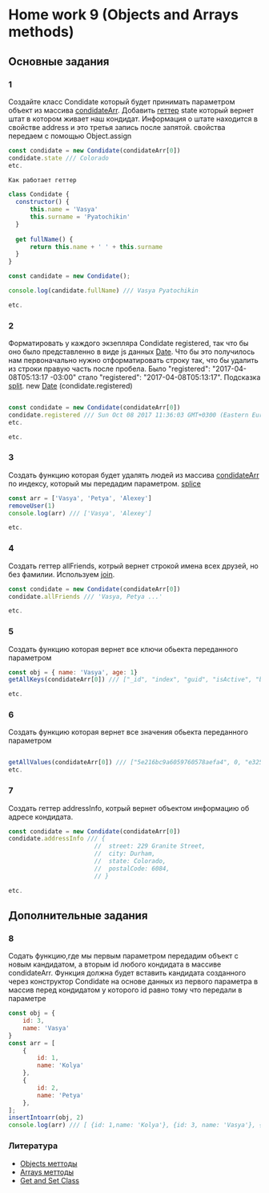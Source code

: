 # Home work 9 (Objects and Arrays methods)

## Основные задания

### 1

Создайте класс Condidate который будет принимать параметром объект из массива [condidateArr](https://github.com/Lobasya/HomeWorks/blob/master/HW9/condidateArr.js). Добавить [геттер](https://coryrylan.com/blog/javascript-es6-class-syntax#get-and-set) state который вернет штат в котором живает наш кондидат. Информация о штате находится в свойстве address и это 
третья запись после запятой. свойства передаем с помощью Object.assign

```js
const condidate = new Condidate(condidateArr[0])
condidate.state /// Colorado
etc.
```

```js
Как работает геттер

class Condidate {
  constructor() {
      this.name = 'Vasya'
      this.surname = 'Pyatochikin'
  }
  
  get fullName() {
      return this.name + ' ' + this.surname
  }
}

const candidate = new Condidate();

console.log(candidate.fullName) /// Vasya Pyatochikin

etc.
```

### 2

Форматировать у каждого экзепляра Condidate registered, так что бы оно было представленно в виде js данных [Date](https://developer.mozilla.org/ru/docs/Web/JavaScript/Reference/Global_Objects/Date). Что бы это получилось нам первоначально нужно отформатировать строку так, что бы удалить из строки 
правую часть после пробела. Было "registered": "2017-04-08T05:13:17 -03:00" стало "registered": "2017-04-08T05:13:17".
Подсказка [split](https://developer.mozilla.org/ru/docs/Web/JavaScript/Reference/Global_Objects/String/split).
new [Date](https://developer.mozilla.org/ru/docs/Web/JavaScript/Reference/Global_Objects/Date) (condidate.registered)

```js

const condidate = new Condidate(condidateArr[0])
condidate.registered /// Sun Oct 08 2017 11:36:03 GMT+0300 (Eastern European Summer Time)
etc.

etc.
```

### 3

Создать функцию которая будет удалять людей из массива [condidateArr](https://github.com/Lobasya/HomeWorks/blob/master/HW9/condidateArr.js) 
по индексу, который мы передадим параметром. [splice](https://developer.mozilla.org/ru/docs/Web/JavaScript/Reference/Global_Objects/Array/splice)

```js
const arr = ['Vasya', 'Petya', 'Alexey']
removeUser(1)
console.log(arr) /// ['Vasya', 'Alexey']

etc.
```

### 4

Создать геттер allFriends, котрый вернет строкой имена всех друзей, но без фамилии. Используем [join](https://developer.mozilla.org/ru/docs/Web/JavaScript/Reference/Global_Objects/Array/join).

```js
const condidate = new Condidate(condidateArr[0])
condidate.allFriends /// 'Vasya, Petya ...'

etc.
```

### 5

Создать функцию которая вернет все ключи обьекта переданного параметром

```js
const obj = { name: 'Vasya', age: 1}
getAllKeys(condidateArr[0]) /// ["_id", "index", "guid", "isActive", "balance", "picture", "age", "eyeColor", "name", "gender", "company", "email", "phone", "address", "about", "registered", "latitude", "longitude", "tags", "friends", "greeting", "favoriteFruit"]

etc.
```

### 6

Создать функцию которая вернет все значения обьекта переданного параметром

```js

getAllValues(condidateArr[0]) /// ["5e216bc9a6059760578aefa4", 0, "e325a387-e1f4-4c1a-8df8-f188b06e3a2a", true, "$3,365.14", "http://placehold.it/32x32", 34, "brown", "Bernice Walton", "female", "EZENT", "bernicewalton@ezent.com", ... ]
etc.
```

### 7

Создать геттер addressInfo, котрый вернет объектом информацию об адресе кондидата.

```js
const condidate = new Condidate(condidateArr[0])
condidate.addressInfo /// {
                        //  street: 229 Granite Street,
                        //  city: Durham,
                        //  state: Colorado,
                        //  postalCode: 6084,
                        // }

etc.
```

## Дополнительные задания

### 8

Содать функцию,где мы первым параметром передадим объект с новым кандидатом, а вторым id любого кондидата в массиве condidateArr. Функция должна будет вставить кандидата созданного через конструктор Condidate на основе данных из первого параметра в массив перед кондидатом у которого id равно тому что передали в параметре


``` js
const obj = {
    id: 3,
    name: 'Vasya'
}
const arr = [
    {
        id: 1,
        name: 'Kolya'
    },
    {
        id: 2,
        name: 'Petya'
    },
];
insertIntoarr(obj, 2)
console.log(arr) /// [ {id: 1,name: 'Kolya'}, {id: 3, name: 'Vasya'}, {id: 2, name: 'Petya'} ]


```


### Литература

* [Objects меттоды](https://developer.mozilla.org/ru/docs/Web/JavaScript/Reference/Global_Objects/Object)
* [Arrays меттоды](https://developer.mozilla.org/ru/docs/Web/JavaScript/Reference/Global_Objects/Array)
* [Get and Set Class](https://coryrylan.com/blog/javascript-es6-class-syntax#get-and-set)



